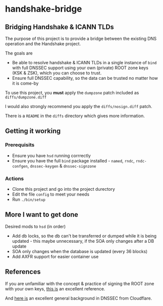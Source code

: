 # handshake-bridge
## Bridging Handshake &amp; ICANN TLDs

The purpose of this project is to provide a bridge between the existing DNS operation and the Handshake project.

The goals are
- Be able to resolve handshake & ICANN TLDs in a single instance of `bind` with full DNSSEC support
using your own (private) ROOT zone keys (KSK & ZSK), which you can choose to trust.
- Ensure full DNSSEC capability, so the data can be trusted no matter how it is come-by

To use this project, you **must** apply the `dumpzone` patch included as `diffs/dumpzone.diff`

I would also strongly recommend you apply the `diffs/nosign.diff` patch.

There is a `README` in the `diffs` directory which gives more information.



## Getting it working

### Prerequisits

- Ensure you have `hsd` running corrrectly
- Ensure you have the full `bind` package installed - `named`, `rndc`, `rndc-confgen`, `dnssec-keygen` & `dnssec-signzone`


### Actions

- Clone this project and go into the project durectory
- Edit the file `config` to meet your needs
- Run `./bin/setup`



## More I want to get done

Desired mods to `hsd` (in order)

- Add db locks, so the db can't be transferred or dumped while it is being updated - this maybe unnecessary,
if the SOA only changes after a DB update
- SOA only changes when the database is updated (every 36 blocks)
- Add AXFR support for easier container use


## References

If you are unfamiliar with the concept & practice of signing the ROOT zone with your own keys, 
[this is](https://dnsworkshop.de/local-augmented-root-zone.html) an excellent reference.

And [here is](https://www.cloudflare.com/dns/dnssec/how-dnssec-works/) an excellent
general background in DNSSEC from Cloudflare.
